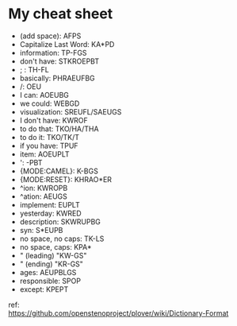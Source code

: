 # My cheat sheet

 * (add space): AFPS
 * Capitalize Last Word: KA*PD
 * information: TP-FGS
 * don't have: STKROEPBT
 * ; : TH-FL
 * basically: PHRAEUFBG
 * /: OEU
 * I can: AOEUBG
 * we could: WEBGD
 * visualization: SREUFL/SAEUGS
 * I don't have: KWROF
 * to do that: TKO/HA/THA
 * to do it: TKO/TK/T
 * if you have: TPUF
 * item: AOEUPLT
 * ': -PBT
 * {MODE:CAMEL}: K-BGS
 * {MODE:RESET}: KHRAO*ER
 * ^ion: KWROPB
 * ^ation: AEUGS
 * implement: EUPLT
 * yesterday: KWRED
 * description: SKWRUPBG
 * syn: S*EUPB
 * no space, no caps: TK-LS
 * no space, caps: KPA*
 * " (leading) "KW-GS"
 * " (ending) "KR-GS"
 * ages: AEUPBLGS
 * responsible: SPOP
 * except: KPEPT


ref:  
https://github.com/openstenoproject/plover/wiki/Dictionary-Format